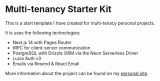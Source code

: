 # Multi-tenancy Starter Kit

This is a start template I have created for multi-tenacy personal projects.

It is uses the following technologies:

- Next.js 14 with Pages Router
- tRPC for client-server communication
- PostgreSQL with Drizzle ORM via the Neon Serverless Driver
- Lucia Auth v3
- Emails via Resend & React Email

More information about the project can be found on my [personal site](https://www.tombruce.au/projects/multitenancy-starter).
